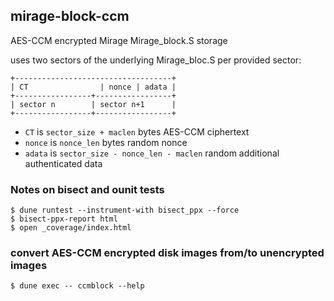 ## mirage-block-ccm

AES-CCM encrypted Mirage Mirage_block.S storage

uses two sectors of the underlying Mirage_bloc.S per provided sector:

```
+-----------------------------------+
| CT                | nonce | adata |
+-----------------+-----------------+
| sector n        | sector n+1      |
+-----------------+-----------------+
```

- `CT` is `sector_size + maclen` bytes AES-CCM ciphertext
- `nonce` is `nonce_len` bytes random nonce
- `adata` is `sector_size - nonce_len - maclen` random additional authenticated data

### Notes on bisect and ounit tests

```
$ dune runtest --instrument-with bisect_ppx --force
$ bisect-ppx-report html
$ open _coverage/index.html
```

### convert AES-CCM encrypted disk images from/to unencrypted images

```
$ dune exec -- ccmblock --help
```



